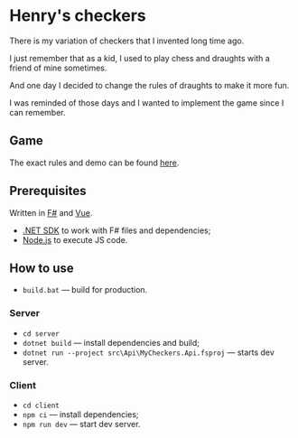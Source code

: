 # Henry's checkers

There is my variation of checkers that I invented long time ago.

I just remember that as a kid, I used to play chess and draughts with a friend of mine sometimes.

And one day I decided to change the rules of draughts to make it more fun.

I was reminded of those days and I wanted to implement the game since I can remember.

## Game

The exact rules and demo can be found [here](https://github.com/HenryKovalevsky/MyCheckers/blob/cd43adab7c5dfbf9f1fc8e29e2fabadee3df2bc3/client/src/App.vue#L13).

## Prerequisites

Written in [F#](https://fsharp.org) and [Vue](https://vuejs.org).

- [.NET SDK](https://dotnet.microsoft.com/) to work with F# files and dependencies;
- [Node.js](https://nodejs.org/) to execute JS code.

## How to use

- `build.bat` — build for production.

### Server

- `cd server`
- `dotnet build` — install dependencies and build;
- `dotnet run --project src\Api\MyCheckers.Api.fsproj` — starts dev server.

### Client

- `cd client`
- `npm ci` — install dependencies;
- `npm run dev` — start dev server.
